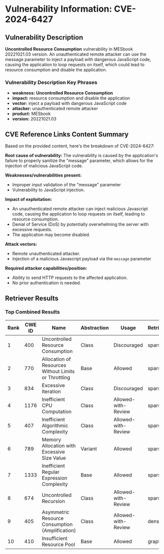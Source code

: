 # Vulnerability Information: CVE-2024-6427

## Vulnerability Description
**Uncontrolled Resource Consumption** vulnerability in MESbook 20221021.03 version. An unauthenticated remote attacker can use the message parameter to inject a payload with dangerous JavaScript code, causing the application to loop requests on itself, which could lead to resource consumption and disable the application.

### Vulnerability Description Key Phrases
- **weakness:** **Uncontrolled Resource Consumption**
- **impact:** resource consumption and disable the application
- **vector:** inject a payload with dangerous JavaScript code
- **attacker:** unauthenticated remote attacker
- **product:** MESbook
- **version:** 20221021.03

## CVE Reference Links Content Summary
Based on the provided content, here's the breakdown of CVE-2024-6427:

**Root cause of vulnerability:**
The vulnerability is caused by the application's failure to properly sanitize the "message" parameter, which allows for the injection of malicious JavaScript code.

**Weaknesses/vulnerabilities present:**
- Improper input validation of the "message" parameter
- Vulnerability to JavaScript injection.

**Impact of exploitation:**
- An unauthenticated remote attacker can inject malicious Javascript code, causing the application to loop requests on itself, leading to resource consumption.
- Denial of Service (DoS) by potentially overwhelming the server with excessive requests.
- The application may become disabled.

**Attack vectors:**
- Remote unauthenticated attacker.
- Injection of a malicious Javascript payload via the `message` parameter

**Required attacker capabilities/position:**
- Ability to send HTTP requests to the affected application.
- No prior authentication is needed.

## Retriever Results

### Top Combined Results

| Rank | CWE ID | Name | Abstraction | Usage  | Retrievers | Individual Scores |
|------|--------|------|-------------|-------|------------|-------------------|
| 1 | 400 | Uncontrolled Resource Consumption | Class | Discouraged | sparse | 0.308 |
| 2 | 770 | Allocation of Resources Without Limits or Throttling | Base | Allowed | sparse | 0.276 |
| 3 | 834 | Excessive Iteration | Class | Discouraged | sparse | 0.264 |
| 4 | 1176 | Inefficient CPU Computation | Class | Allowed-with-Review | sparse | 0.260 |
| 5 | 407 | Inefficient Algorithmic Complexity | Class | Allowed-with-Review | sparse | 0.256 |
| 6 | 789 | Memory Allocation with Excessive Size Value | Variant | Allowed | sparse | 0.252 |
| 7 | 1333 | Inefficient Regular Expression Complexity | Base | Allowed | sparse | 0.252 |
| 8 | 674 | Uncontrolled Recursion | Class | Allowed-with-Review | sparse | 0.252 |
| 9 | 405 | Asymmetric Resource Consumption (Amplification) | Class | Allowed-with-Review | dense | 0.596 |
| 10 | 410 | Insufficient Resource Pool | Base | Allowed | graph | 0.003 |

